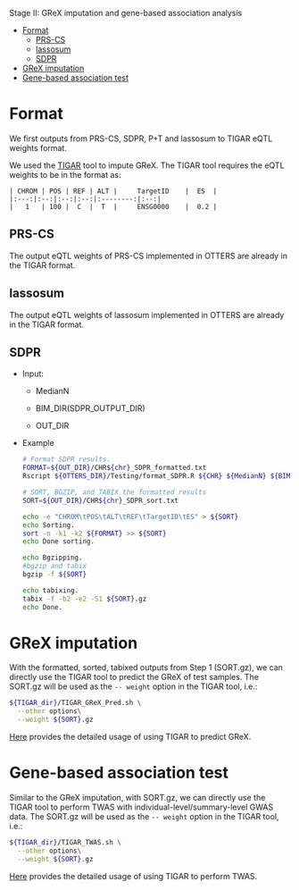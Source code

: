 Stage II: GReX imputation and gene-based association analysis 

- [Format](#format)
  - [PRS-CS](#prs-cs)
  - [lassosum](#lassosum)
  - [SDPR](#sdpr)
- [GReX imputation](#grex-imputation)
- [Gene-based association test](#gene-based-association-test)


# Format 

We first outputs from PRS-CS, SDPR, P+T and lassosum to TIGAR eQTL weights format.

We used the [TIGAR](https://github.com/yanglab-emory/TIGAR) tool to impute GReX. The TIGAR tool requires the eQTL weights to be in the format as:

    | CHROM | POS | REF | ALT |     TargetID    |  ES  |
    |:---:|:--:|:--:|:--:|:--------:|:--:|
    |   1   | 100 |  C  |  T  |     ENSG0000    |  0.2 |

## PRS-CS

The output eQTL weights of PRS-CS implemented in OTTERS are already in the TIGAR format. 

## lassosum

The output eQTL weights of lassosum implemented in OTTERS are already in the TIGAR format.

## SDPR

 - Input:

   - MedianN

   - BIM_DIR(SDPR_OUTPUT_DIR)

   - OUT_DIR

 - Example 

    ```bash
    # Format SDPR results.
    FORMAT=${OUT_DIR}/CHR${chr}_SDPR_formatted.txt
    Rscript ${OTTERS_DIR}/Testing/format_SDPR.R ${CHR} ${MedianN} ${BIM} ${FORMAT}

    # SORT, BGZIP, and TABIX the formatted results
    SORT=${OUT_DIR}/CHR${chr}_SDPR_sort.txt

    echo -e "CHROM\tPOS\tALT\tREF\tTargetID\tES" > ${SORT}
    echo Sorting.
    sort -n -k1 -k2 ${FORMAT} >> ${SORT}
    echo Done sorting.

    echo Bgzipping.
    #bgzip and tabix
    bgzip -f ${SORT}

    echo tabixing.
    tabix -f -b2 -e2 -S1 ${SORT}.gz
    echo Done.
    ```

# GReX imputation 

With the formatted, sorted, tabixed outputs from Step 1 (SORT.gz), we can directly use the TIGAR tool to predict the GReX of test samples. The SORT.gz will be used as the ```-- weight``` option in the TIGAR tool, i.e.:

```bash
${TIGAR_dir}/TIGAR_GReX_Pred.sh \
  --other options\
  --weight ${SORT}.gz
```
[Here](https://github.com/yanglab-emory/TIGAR#2-predict-grex) provides the detailed usage of using TIGAR to predict GReX. 

# Gene-based association test

Similar to the GReX imputation, with SORT.gz, we can directly use the TIGAR tool to perform TWAS with individual-level/summary-level GWAS data. The SORT.gz will be used as the ```-- weight``` option in the TIGAR tool, i.e.:

```bash
${TIGAR_dir}/TIGAR_TWAS.sh \
  --other options\
  --weight ${SORT}.gz
```

[Here](https://github.com/yanglab-emory/TIGAR#3-twas) provides the detailed usage of using TIGAR to perform TWAS.


 


    